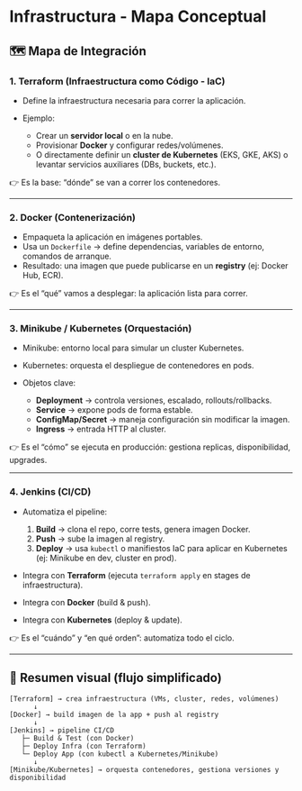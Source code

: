 # Infrastructura - Mapa Conceptual

## 🗺️ Mapa de Integración

### 1. **Terraform (Infraestructura como Código - IaC)**

* Define la infraestructura necesaria para correr la aplicación.
* Ejemplo:

  * Crear un **servidor local** o en la nube.
  * Provisionar **Docker** y configurar redes/volúmenes.
  * O directamente definir un **cluster de Kubernetes** (EKS, GKE, AKS) o levantar servicios auxiliares (DBs, buckets, etc.).

👉 Es la base: “dónde” se van a correr los contenedores.

---

### 2. **Docker (Contenerización)**

* Empaqueta la aplicación en imágenes portables.
* Usa un `Dockerfile` → define dependencias, variables de entorno, comandos de arranque.
* Resultado: una imagen que puede publicarse en un **registry** (ej: Docker Hub, ECR).

👉 Es el “qué” vamos a desplegar: la aplicación lista para correr.

---

### 3. **Minikube / Kubernetes (Orquestación)**

* Minikube: entorno local para simular un cluster Kubernetes.
* Kubernetes: orquesta el despliegue de contenedores en pods.
* Objetos clave:

  * **Deployment** → controla versiones, escalado, rollouts/rollbacks.
  * **Service** → expone pods de forma estable.
  * **ConfigMap/Secret** → maneja configuración sin modificar la imagen.
  * **Ingress** → entrada HTTP al cluster.

👉 Es el “cómo” se ejecuta en producción: gestiona replicas, disponibilidad, upgrades.

---

### 4. **Jenkins (CI/CD)**

* Automatiza el pipeline:

  1. **Build** → clona el repo, corre tests, genera imagen Docker.
  2. **Push** → sube la imagen al registry.
  3. **Deploy** → usa `kubectl` o manifiestos IaC para aplicar en Kubernetes (ej: Minikube en dev, cluster en prod).
* Integra con **Terraform** (ejecuta `terraform apply` en stages de infraestructura).
* Integra con **Docker** (build & push).
* Integra con **Kubernetes** (deploy & update).

👉 Es el “cuándo” y “en qué orden”: automatiza todo el ciclo.

---

## 🔗 Resumen visual (flujo simplificado)

```text
[Terraform] → crea infraestructura (VMs, cluster, redes, volúmenes)
      ↓
[Docker] → build imagen de la app + push al registry
      ↓
[Jenkins] → pipeline CI/CD
   ├─ Build & Test (con Docker)
   ├─ Deploy Infra (con Terraform)
   └─ Deploy App (con kubectl a Kubernetes/Minikube)
      ↓
[Minikube/Kubernetes] → orquesta contenedores, gestiona versiones y disponibilidad
```
